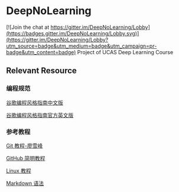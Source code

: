 # DeepNoLearning

[![Join the chat at https://gitter.im/DeepNoLearning/Lobby](https://badges.gitter.im/DeepNoLearning/Lobby.svg)](https://gitter.im/DeepNoLearning/Lobby?utm_source=badge&utm_medium=badge&utm_campaign=pr-badge&utm_content=badge)
Project of UCAS Deep Learning Course 
## Relevant Resource
### 编程规范
[谷歌编程风格指南中文版](https://github.com/zh-google-styleguide/zh-google-styleguide "谷歌编程风格指南中文版")

[谷歌编程风格指南官方英文版](https://github.com/google/styleguide "谷歌编程风格指南官方英文版")

### 参考教程
[Git 教程-廖雪峰](https://www.liaoxuefeng.com/wiki/0013739516305929606dd18361248578c67b8067c8c017b000/ "Git教程")

[GitHub 简明教程](http://wiki.jikexueyuan.com/project/github-basics/ "GitHub简明教程")

[Linux 教程](https://www.linuxprobe.com/book "Linux就该这么学")

[Markdown 语法](https://www.w3cschool.cn/lme/ "Markdown教程")
